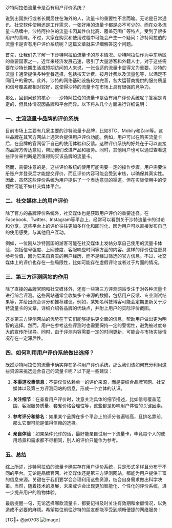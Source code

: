 沙特阿拉伯流量卡是否有用户评价系统？

说到出国旅行或者长期居住在海外的人，流量卡的重要性不言而喻。无论是日常通讯、社交软件使用还是工作需求，一张好用的流量卡都是必不可少的。而在众多流量卡品牌中，沙特阿拉伯的流量卡因其性价比高、覆盖范围广等特点，受到了很多用户的青睐。不过，大家在购买和使用过程中可能会产生一个疑问：沙特阿拉伯的流量卡是否有用户评价系统呢？这篇文章就来详细解答这个问题。

首先，让我们先了解一下沙特阿拉伯流量卡的基本情况。沙特阿拉伯作为中东地区的重要国家之一，近年来经济发展迅速，吸引了大量游客和外籍人士。对于这些需要在沙特长期生活或短期访问的人来说，一张合适的流量卡显得尤为重要。沙特的流量卡通常提供多种套餐选择，包括按天计费、按月计费以及流量包等，以满足不同用户的需求。此外，沙特的网络基础设施较为完善，各大运营商提供的服务质量和信号覆盖都相对较好，这使得沙特的流量卡在市场上具有很强的竞争力。

那么，回到问题的核心——沙特阿拉伯的流量卡是否有用户评价系统呢？答案是肯定的，但具体情况因品牌和平台而异。以下将从几个方面进行详细说明：

### 一、主流流量卡品牌的评价系统

目前市场上主要有几家主要的沙特流量卡品牌，比如STC、Mobily和Zain等。这些品牌在其官方网站上通常会提供用户评价功能。例如，用户可以在购买流量卡后，在品牌的官网留下自己的使用体验和反馈。这种评价系统的好处在于可以直接向品牌方传达意见，帮助他们改进产品和服务。同时，其他用户也可以通过查看这些评价来判断是否值得购买该品牌的流量卡。

然而，需要注意的是，这些评价系统的使用可能需要一定的操作步骤。用户需要注册账户并登录后才能提交评价，而且评价内容可能会受到审核，以确保其真实性。因此，虽然这些评价系统为用户提供了一个表达意见的渠道，但在实际使用中的便捷性可能不如社交媒体平台。

### 二、社交媒体上的用户评价

除了官方的品牌评价系统外，社交媒体也是获取用户评价的重要途径。在Facebook、Twitter、Instagram等平台上，经常可以看到关于沙特流量卡的讨论和分享。这些平台上的评价往往更加多样化和即时化，因为用户可以直接发布自己的使用感受，与其他用户互动。

例如，一位刚从沙特回国的游客可能在社交媒体上发帖分享自己使用的流量卡体验，包括信号强度、上网速度、客服响应时间等方面的内容。这样的评价往往更具参考价值，因为它来自真实的用户经历，而不是经过筛选的官方信息。不过，社交媒体上的评价也存在一些局限性，比如可能存在虚假评论或者过于片面的情况。

### 三、第三方评测网站的作用

除了直接的品牌官网和社交媒体外，还有一些第三方评测网站专注于对各种流量卡进行综合评测。这些网站通常会收集多个来源的数据，包括用户反馈、专业测试结果等，并给出综合评分和推荐建议。例如，某知名科技博客可能会定期更新关于沙特流量卡的文章，详细介绍各品牌的优缺点，并附上用户的实际评价截图。

这类第三方评测网站的优势在于它们能够提供更全面的信息，帮助用户做出更为明智的选择。然而，用户在参考这些评测时也需要保持一定的警惕性，避免被过度夸大的宣传所误导。同时，由于评测内容需要一定的时间更新，可能会与市场实际情况存在一定滞后性。

### 四、如何利用用户评价系统做出选择？

既然沙特阿拉伯的流量卡确实存在多种用户评价系统，那么我们该如何充分利用这些资源来挑选适合自己的流量卡呢？以下是一些建议：

1. **多渠道收集信息**：不要仅仅依赖单一的评价来源，而是要结合品牌官网、社交媒体以及第三方评测网站的信息，形成一个立体的认识。
   
2. **关注细节**：在查看用户评价时，注意关注具体的细节描述，比如信号覆盖范围、客服服务质量、套餐价格合理性等，这些都是影响用户体验的关键因素。

3. **参考评分和排名**：如果某个品牌在多个平台上的评分普遍较高，且排名靠前，那么它很可能是值得信赖的选择。

4. **亲自体验**：如果条件允许的话，最好能亲自试用一下流量卡，毕竟每个人的使用场景和需求都不尽相同，别人的评价只能作为参考。

### 五、总结

综上所述，沙特阿拉伯的流量卡确实存在用户评价系统，只是形式多样且分布于不同的平台。无论是品牌官网、社交媒体还是第三方评测网站，都能为用户提供丰富的信息来源。关键在于我们要学会合理利用这些资源，结合自身需求做出科学决策。当然，随着技术的发展，未来或许会出现更加智能化、个性化的评价系统，进一步提升用户的购物体验。

最后提醒一句，无论选择哪款流量卡，都要记得及时关注有效期和余额情况，以免造成不必要的麻烦。希望每位前往沙特的朋友都能享受到顺畅便捷的网络服务！

[TG💪+ @jx0703 ![Image](https://github.com/user-attachments/assets/dbca1d08-cadb-493c-b0ec-ad6f7a83f270)]